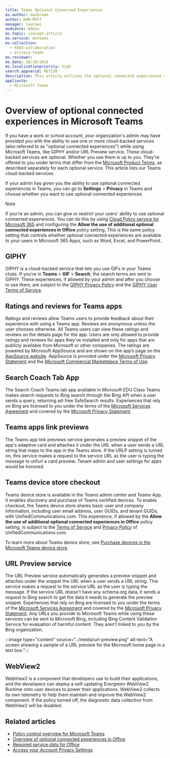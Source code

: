 ```yaml
---
title: Teams Optional Connected Experiences 
ms.author: danbrown
author: DHB-MSFT
manager: laurawi
audience: Admin
ms.topic: concept-article
ms.service: msteams
ms.collection: 
  - M365-collaboration
  - privacy-teams
ms.reviewer: 
ms.date: 10/18/2024
ms.localizationpriority: high
search.appverid: MET150
description: This article outlines the optional connected experiences you see in Microsoft Teams.
appliesto: 
  - Microsoft Teams
---
```


# Overview of optional connected experiences in Microsoft Teams

If you have a work or school account, your organization's admin may have provided you with the ability to use one or more cloud-backed services (also referred to as "optional connected experiences") while using Microsoft Teams, like GIPHY and/or URL Preview service. These cloud-backed services are optional. Whether you use them is up to you. They're offered to you under  terms that differ from the [Microsoft Product Terms](https://www.microsoft.com/licensing/docs/view/Product-Terms), as described separately for each optional service. This article lists our Teams cloud-backed services.

If your admin has given you the ability to use optional connected experiences in Teams, you can go to **Settings** > **Privacy** in Teams and choose whether you want to use optional connected experiences.

> [!NOTE]
> If you're an admin, you can give or restrict your users' ability to use optional connected experiences. You can do this by using [Cloud Policy service for Microsoft 365](/microsoft-365-apps/admin-center/overview-cloud-policy) and configuring the **Allow the use of additional optional connected experiences in Office** policy setting. This is the same policy setting that controls whether optional connected experiences are available to your users in Microsoft 365 Apps, such as Word, Excel, and PowerPoint.

## GIPHY

GIPHY is a cloud-backed service that lets you use GIFs in your Teams chats. If you're in **Teams** > **GIF** > **Search**, the search terms are sent to GIPHY. These experiences, if allowed by your admin and after you choose to use them, are subject to the [GIPHY Privacy Policy](https://support.giphy.com/hc/articles/360032872931-GIPHY-Privacy-Policy) and the [GIPHY User Terms of Service](https://support.giphy.com/hc/articles/360020027752-GIPHY-User-Terms-of-Service).

## Ratings and reviews for Teams apps

Ratings and reviews allow Teams users to provide feedback about their experience with using a Teams app. Reviews are anonymous unless the user chooses otherwise. All Teams users can view these ratings and reviews on the details page for the app. Users are only allowed to provide ratings and reviews for apps they’ve installed and only for apps that are publicly available from Microsoft or other companies. The ratings are powered by Microsoft AppSource and are shown on the app’s page on the [AppSource website](https://appsource.microsoft.com/). AppSource is provided under the [Microsoft Privacy Statement](https://www.microsoft.com/privacy/privacystatement) and the [Microsoft Commercial Marketplace Terms of Use](/legal/marketplace/marketplace-terms).

## Search Coach Tab App

The Search Coach Teams tab app available in Microsoft EDU Class Teams makes search requests to Bing search through the Bing API when a user sends a query, returning ad-free SafeSearch results. Experiences that rely on Bing are licensed to you under the terms of the [Microsoft Services Agreement](https://www.microsoft.com/servicesagreement) and covered by the [Microsoft Privacy Statement](https://www.microsoft.com/privacy/privacystatement).

## Teams apps link previews

The Teams app link previews service generates a preview snippet of the app's adaptive card and attaches it under the URL when a user sends a URL string that maps to the app in the Teams store. If the URLP setting is turned on, this service makes a request to the service URL as the user is typing the message to unfurl a card preview. Tenant admin and user settings for apps would be honored.

## Teams device store checkout  

Teams device store is available in the Teams admin center and Teams App. It enables discovery and purchase of Teams certified devices. To enable checkout, the Teams device store shares basic user and company information, including user email address, user GUIDs, and tenant GUIDs, with UnifiedCommunications.com. This experience, if allowed by the **Allow the use of additional optional connected experiences in Office** policy setting, is subject to the [Terms of Service](https://new.unifiedcommunications.com/about/terms-of-service/) and [Privacy Policy](https://new.unifiedcommunications.com/about/privacy-policy/) of UnifiedCommunications.com.

To learn more about Teams device store, see [Purchase devices in the Microsoft Teams device store](../devices/device-store.md).

## URL Preview service

The URL Preview service automatically generates a preview snippet and attaches under the snippet the URL when a user sends a URL string. This service makes a request to the service URL as the user is typing the message. If the service URL doesn't have any schema.org data, it sends a request to Bing search to get the data it needs to generate the preview snippet. Experiences that rely on Bing are licensed to you under the terms of the [Microsoft Services Agreement](https://www.microsoft.com/servicesagreement) and covered by the [Microsoft Privacy Statement](https://www.microsoft.com/privacy/privacystatement). Any URLs you provide to Microsoft Teams while using these services can be sent to Microsoft Bing, including Bing Content Validation Service for evaluation of harmful content. They aren't linked to you by the Bing organization.

:::image type="content" source="../media/url-preview.png" alt-text="A screen showing a sample of a URL preview for the Microsoft home page in a text box.":::

## WebView2

WebView2 is a component that developers use to build their applications, and the developers can deploy a self-updating Evergreen WebView2 Runtime onto user devices to power their applications. WebView2 collects its own telemetry to help them maintain and improve the WebView2 component. If the policy turned off, the diagnostic data collection from WebView2 will be disabled.

## Related articles

- [Policy control overview for Microsoft Teams](policy-control-overview.md)
- [Overview of optional connected experiences in Office](/microsoft-365-apps/privacy/optional-connected-experiences)
- [Required service data for Office](/microsoft-365-apps/privacy/required-service-data)
- [Access your Account Privacy Settings](https://support.microsoft.com/office/3e7bc183-bf52-4fd0-8e6b-78978f7f121b)
